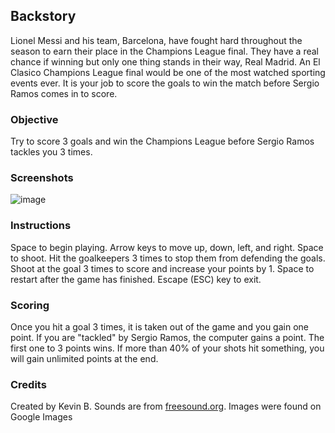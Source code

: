 ## Backstory

Lionel Messi and his team, Barcelona, have fought hard throughout the season to earn their place in the Champions League final. They have a real chance if winning but only one thing stands in their way, Real Madrid. An El Clasico Champions League final would be one of the most watched sporting events ever. It is your job to score the goals to win the match before Sergio Ramos comes in to score. 

### Objective
Try to score 3 goals and win the Champions League before Sergio Ramos tackles you 3 times.

### Screenshots
![image](screenshot(1).png)

### Instructions
Space to begin playing. Arrow keys to move up, down, left, and right. Space to shoot. Hit the goalkeepers 3 times to stop them from defending the goals. Shoot at the goal 3 times to score and increase your points by 1. Space to restart after the game has finished. Escape (ESC) key to exit.

### Scoring
Once you hit a goal 3 times, it is taken out of the game and you gain one point. If you are "tackled" by Sergio Ramos, the computer gains a point. The first one to 3 points wins. If more than 40% of your shots hit something, you will gain unlimited points at the end.

### Credits
Created by Kevin B. Sounds are from [freesound.org](https://www.freesound.org "Free Sound"). Images were found on Google Images
